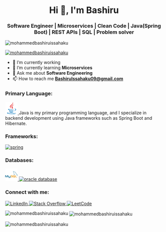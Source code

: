 <h1 align="center">Hi 👋, I'm  Bashiru </h1>
<h3 align="center">Software Engineer |  Microservices | Clean Code | Java(Spring Boot) | REST APIs | SQL | Problem solver </h3>

<p align="left"> 
  <img src="https://komarev.com/ghpvc/?username=mohammedbashiruissahaku&label=Profile%20views&color=0e75b6&style=flat" alt="mohammedbashiruissahaku" /> 
</p>

<p align="left"> 
  <a href="https://github.com/ryo-ma/github-profile-trophy">
    <img src="https://github-profile-trophy.vercel.app/?username=mohammedbashiruissahaku" alt="mohammedbashiruissahaku" />
  </a> 
</p>

- 🔭 I’m currently working  
- 🌱 I’m currently learning **Microservices**  
- 💬 Ask me about **Software Engineering**  
- 📫 How to reach me **BashiruIssahaku09@gmail.com**

<h3 align="left">Primary Language:</h3>
<p align="left">
  <a href="https://www.java.com" target="_blank" rel="noreferrer">
    <img src="https://raw.githubusercontent.com/devicons/devicon/master/icons/java/java-original.svg" alt="java" width="40" height="40" />
  </a>
  Java is my primary programming language, and I specialize in backend development using Java frameworks such as Spring Boot and Hibernate.
</p>

<h3 align="left">Frameworks:</h3>
<p align="left">
  <a href="https://spring.io/" target="_blank" rel="noreferrer">
    <img src="https://www.vectorlogo.zone/logos/springio/springio-icon.svg" alt="spring" width="40" height="40" />
  </a>
</p>

<h3 align="left">Databases:</h3>
<p align="left">
  <a href="https://www.mysql.com/" target="_blank" rel="noreferrer">
    <img src="https://raw.githubusercontent.com/devicons/devicon/master/icons/mysql/mysql-original-wordmark.svg" alt="mysql" width="40" height="40" />
  </a>
  <a href="https://www.oracle.com/database/" target="_blank" rel="noreferrer">
    <img src="https://www.vectorlogo.zone/logos/oracle/oracle-icon.svg" alt="oracle database" width="40" height="40" />
  </a>
</p>

<h3 align="left">Connect with me:</h3>
<p align="left">
  <a href="https://linkedin.com/in/www.linkedin.com/in/mohammed-bashiru-issahaku-29b7582aa" target="blank">
    <img align="center" src="https://raw.githubusercontent.com/rahuldkjain/github-profile-readme-generator/master/src/images/icons/Social/linked-in-alt.svg" alt="LinkedIn" height="30" width="40" />
  </a>
  <a href="https://stackoverflow.com/users/23654843/bash" target="blank">
    <img align="center" src="https://raw.githubusercontent.com/rahuldkjain/github-profile-readme-generator/master/src/images/icons/Social/stack-overflow.svg" alt="Stack Overflow" height="30" width="40" />
  </a>
  <a href="https://leetcode.com/u/bashiru2003/" target="blank">
    <img align="center" src="https://raw.githubusercontent.com/rahuldkjain/github-profile-readme-generator/master/src/images/icons/Social/leet-code.svg" alt="LeetCode" height="30" width="40" />
  </a>
</p>

<p><img align="left" src="https://github-readme-stats.vercel.app/api/top-langs?username=mohammedbashiruissahaku&show_icons=true&locale=en&layout=compact" alt="mohammedbashiruissahaku" /></p>

<p>&nbsp;<img align="center" src="https://github-readme-stats.vercel.app/api?username=mohammedbashiruissahaku&show_icons=true&locale=en" alt="mohammedbashiruissahaku" /></p>

<p><img align="center" src="https://github-readme-streak-stats.herokuapp.com/?user=mohammedbashiruissahaku&" alt="mohammedbashiruissahaku" /></p>
